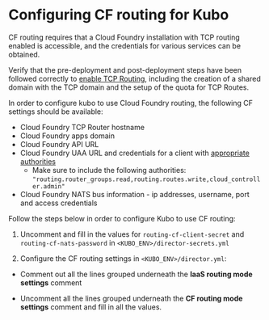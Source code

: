 # Configuring CF routing for Kubo

CF routing requires that a Cloud Foundry installation with TCP routing enabled is accessible,
and the credentials for various services can be obtained.

Verify that the pre-deployment and post-deployment steps have been followed correctly to [enable TCP Routing](http://docs.cloudfoundry.org/adminguide/enabling-tcp-routing.html), 
including the creation of a shared domain with the TCP domain and the setup of the quota for TCP Routes.

In order to configure kubo to use Cloud Foundry routing, the following CF settings should be available:
  
  - Cloud Foundry TCP Router hostname
  - Cloud Foundry apps domain
  - Cloud Foundry API URL
  - Cloud Foundry UAA URL and credentials for a client with [appropriate authorities](https://github.com/cloudfoundry-incubator/routing-api#configure-oauth-clients-manually-using-uaac-cli-for-uaa)
    - Make sure to include the following authorities: `"routing.router_groups.read,routing.routes.write,cloud_controller.admin"`
  - Cloud Foundry NATS bus information - ip addresses, username, port and access credentials

Follow the steps below in order to configure Kubo to use CF routing:

1. Uncomment and fill in the values for `routing-cf-client-secret` and `routing-cf-nats-password` in 
  `<KUBO_ENV>/director-secrets.yml`

1. Configure the CF routing settings in `<KUBO_ENV>/director.yml`:

  - Comment out all the lines grouped underneath the **IaaS routing mode settings** comment
  
  - Uncomment all the lines grouped underneath the **CF routing mode settings** comment 
    and fill in all the values.
  
